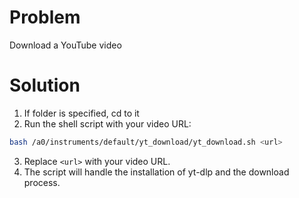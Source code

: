 # Problem
Download a YouTube video
# Solution
1. If folder is specified, cd to it
2. Run the shell script with your video URL:

```bash
bash /a0/instruments/default/yt_download/yt_download.sh <url>
```
3. Replace `<url>` with your video URL.
4. The script will handle the installation of yt-dlp and the download process.
